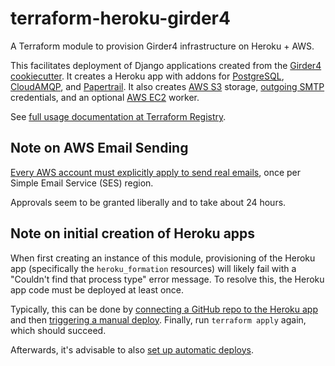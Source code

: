 # terraform-heroku-girder4
A Terraform module to provision Girder4 infrastructure on Heroku + AWS.

This facilitates deployment of Django applications created from the
[Girder4 cookiecutter](https://github.com/girder/cookiecutter-girder-4).
It creates a Heroku app with addons for
[PostgreSQL](https://elements.heroku.com/addons/heroku-postgresql),
[CloudAMQP](https://elements.heroku.com/addons/cloudamqp),
and [Papertrail](https://elements.heroku.com/addons/papertrail).
It also creates
[AWS S3](https://aws.amazon.com/s3/) storage,
[outgoing SMTP](https://aws.amazon.com/ses/) credentials,
and an optional [AWS EC2](https://aws.amazon.com/ec2/) worker.

See [full usage documentation at Terraform Registry](https://registry.terraform.io/modules/girder/girder4/heroku).

## Note on AWS Email Sending
[Every AWS account must explicitly apply to send real emails](https://docs.aws.amazon.com/ses/latest/DeveloperGuide/request-production-access.html),
once per Simple Email Service (SES) region.

Approvals seem to be granted liberally and to take about 24 hours.

## Note on initial creation of Heroku apps
When first creating an instance of this module, provisioning of the Heroku app
(specifically the `heroku_formation` resources) will likely fail with a
"Couldn't find that process type" error message. To resolve this, the Heroku app
code must be deployed at least once.

Typically, this can be done by
[connecting a GitHub repo to the Heroku app](https://devcenter.heroku.com/articles/github-integration#enabling-github-integration)
and then
[triggering a manual deploy](https://devcenter.heroku.com/articles/github-integration#manual-deploys).
Finally, run `terraform apply` again, which should succeed.

Afterwards, it's advisable to also
[set up automatic deploys](https://devcenter.heroku.com/articles/github-integration#automatic-deploys).
